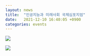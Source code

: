 ```yaml
---
layout: news
title:  "인공지능과 미래사회 국제심포지엄"
date:   2021-12-10 16:40:05 +0900
categories: events
---
```


![]({{site.baseurl}}/assets/imgs/211210-symposium/poster.jpg)

![]({{site.baseurl}}/assets/imgs/211210-symposium/leaflet.jpg)

